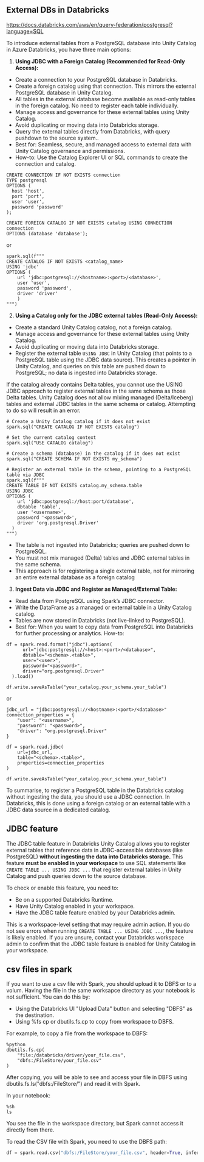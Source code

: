 ## External DBs in Databricks

https://docs.databricks.com/aws/en/query-federation/postgresql?language=SQL

To introduce external tables from a PostgreSQL database into Unity Catalog in Azure Databricks, you have three main options:

1. **Using JDBC with a Foreign Catalog (Recommended for Read-Only Access):**

- Create a connection to your PostgreSQL database in Databricks.
- Create a foreign catalog using that connection. This mirrors the external PostgreSQL database in Unity Catalog.
- All tables in the external database become available as read-only tables in the foreign catalog. No need to register each table individually.
- Manage access and governance for these external tables using Unity Catalog.
- Avoid duplicating or moving data into Databricks storage.
- Query the external tables directly from Databricks, with query pushdown to the source system..
- Best for: Seamless, secure, and managed access to external data with Unity Catalog governance and permissions.
- How-to: Use the Catalog Explorer UI or SQL commands to create the connection and catalog.

```
CREATE CONNECTION IF NOT EXISTS connection 
TYPE postgresql
OPTIONS (
  host 'host',
  port 'port',
  user 'user',
  password 'password'
);

CREATE FOREIGN CATALOG IF NOT EXISTS catalog USING CONNECTION connection
OPTIONS (database 'database');
```

or

```
spark.sql(f"""
CREATE CATALOG IF NOT EXISTS <catalog_name>
USING 'jdbc'
OPTIONS (
    url 'jdbc:postgresql://<hostname>:<port>/<database>',
    user 'user',
    password 'password',
    driver 'driver'
    )
""")
```


2. **Using a Catalog only for the JDBC external tables (Read-Only Access):**
- Create a standard Unity Catalog catalog, not a foreign catalog.
- Manage access and governance for these external tables using Unity Catalog.
- Avoid duplicating or moving data into Databricks storage.
- Register the external table `USING JDBC` in Unity Catalog (that points to a PostgreSQL table using the JDBC data source). This creates a pointer in Unity Catalog, and queries on this table are pushed down to PostgreSQL; no data is ingested into Databricks storage.

If the catalog already contains Delta tables, you cannot use the USING JDBC approach to register external tables in the same schema as those Delta tables. Unity Catalog does not allow mixing managed (Delta/Iceberg) tables and external JDBC tables in the same schema or catalog. Attempting to do so will result in an error.

```
# Create a Unity Catalog catalog if it does not exist
spark.sql("CREATE CATALOG IF NOT EXISTS catalog")

# Set the current catalog context
spark.sql("USE CATALOG catalog")

# Create a schema (database) in the catalog if it does not exist
spark.sql("CREATE SCHEMA IF NOT EXISTS my_schema")

# Register an external table in the schema, pointing to a PostgreSQL table via JDBC
spark.sql(f"""
CREATE TABLE IF NOT EXISTS catalog.my_schema.table
USING JDBC
OPTIONS (
    url 'jdbc:postgresql://host:port/database',
    dbtable 'table',
    user '<username>',
    password '<password>',
    driver 'org.postgresql.Driver'
  )
""")
```
- The table is not ingested into Databricks; queries are pushed down to PostgreSQL.
- You must not mix managed (Delta) tables and JDBC external tables in the same schema.
- This approach is for registering a single external table, not for mirroring an entire external database as a foreign catalog


3. **Ingest Data via JDBC and Register as Managed/External Table:**

- Read data from PostgreSQL using Spark’s JDBC connector.
- Write the DataFrame as a managed or external table in a Unity Catalog catalog.
- Tables are now stored in Databricks (not live-linked to PostgreSQL).
- Best for: When you want to copy data from PostgreSQL into Databricks for further processing or analytics.
How-to:

```
df = spark.read.format("jdbc").options(
      url="jdbc:postgresql://<host>:<port>/<database>",
      dbtable="<schema>.<table>",
      user="<user>",
      password="<password>",
      driver="org.postgresql.Driver"
  ).load()

df.write.saveAsTable("your_catalog.your_schema.your_table")
```
or
```
jdbc_url = "jdbc:postgresql://<hostname>:<port>/<database>"
connection_properties = {
    "user": "<username>",
    "password": "<password>",
    "driver": "org.postgresql.Driver"
}

df = spark.read.jdbc(
    url=jdbc_url,
    table="<schema>.<table>",
    properties=connection_properties
)

df.write.saveAsTable("your_catalog.your_schema.your_table")
```


To summarise, to register a PostgreSQL table in the Databricks catalog without ingesting the data, you should use a JDBC connection. In Databricks, this is done using a foreign catalog or an external table with a JDBC data source in a dedicated catalog.


## JDBC feature
The JDBC table feature in Databricks Unity Catalog allows you to register external tables that reference data in JDBC-accessible databases (like PostgreSQL) **without ingesting the data into Databricks storage.** This feature **must be enabled in your workspace** to use SQL statements like `CREATE TABLE ... USING JDBC ...` that register external tables in Unity Catalog and push queries down to the source database.

To check or enable this feature, you need to:
- Be on a supported Databricks Runtime.
- Have Unity Catalog enabled in your workspace.
- Have the JDBC table feature enabled by your Databricks admin.

This is a workspace-level setting that may require admin action. If you do not see errors when running `CREATE TABLE ... USING JDBC ...`, the feature is likely enabled. If you are unsure, contact your Databricks workspace admin to confirm that the JDBC table feature is enabled for Unity Catalog in your workspace.


## csv files in spark
If you want to use a csv file with Spark, you should upload it to DBFS or to a volum. Having the file in the same worksapce directory as your notebook is not sufficient. You can do this by:

- Using the Databricks UI "Upload Data" button and selecting "DBFS" as the destination.
- Using %fs cp or dbutils.fs.cp to copy from workspace to DBFS.

For example, to copy a file from the workspace to DBFS:
```
%python
dbutils.fs.cp(
    "file:/databricks/driver/your_file.csv",
    "dbfs:/FileStore/your_file.csv"
)
```
After copying, you will be able to see and access your file in DBFS using dbutils.fs.ls("dbfs:/FileStore/") and read it with Spark.

In your notebook:
```
%sh
ls
```
You see the file in the workspace directory, but Spark cannot access it directly from there.

To read the CSV file with Spark, you need to use the DBFS path:
```python
df = spark.read.csv("dbfs:/FileStore/your_file.csv", header=True, inferSchema=True)
```
